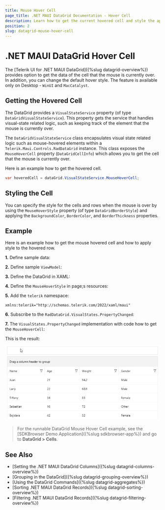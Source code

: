 ```yaml
---
title: Mouse Hover Cell
page_title: .NET MAUI DataGrid Documentation - Hover Cell
description: Learn how to get the current hovered cell and style the appearance of the cell of the Telerik UI for .NET MAUI DataGrid component.
position: 2
slug: datagrid-mouse-hover-cell
---
```


# .NET MAUI DataGrid Hover Cell

 The [Telerik UI for .NET MAUI DataGrid]({%slug datagrid-overview%}) provides option to get the data of the cell that the mouse is currently over. In addition, you can change the default hover style. The feature is available only on Desktop - `WinUI` and `MacCatalyst`.

## Getting the Hovered Cell

The DataGrid provides a `VisualStateService` property (of type `DataGridVisualStateService`). This property gets the service that handles visual-state related logic, such as keeping track of the element that the mouse is currently over.

The `DataGridVisualStateService` class encapsulates visual state related logic such as mouse-hovered elements within a `Telerik.Maui.Controls.RadDataGrid` instance. This class exposes the `MouseHoverCell` property (`DataGridCellInfo`) which allows you to get the cell that the mouse is currently over.

Here is an example how to get the hovered cell.

```C#
var hoveredCell = dataGrid.VisualStateService.MouseHoverCell;
```

## Styling the Cell

You can specify the style for the cells and rows when the mouse is over by using the `MouseHoverStyle` property (of type `DataGridBorderStyle`) and applying the `BackgroundColor`, `BorderColor`, and `BorderThickness` properties.

## Example

Here is an example how to get the mouse hovered cell and how to apply style to the hovered row.

**1.** Define sample data:

<snippet id='datagrid-persondetails' />

**2.** Define sample `ViewModel`:

<snippet id='datagrid-reordering-viewmodel' />

**3.** Define the DataGrid in XAML:

<snippet id='datagrid-mousehovercell' />

**4.** Define the `MouseHoverStyle` in page;s resources:

<snippet id='datagrid-cells-hover-style' />

**5.** Add the `telerik` namespace:

```XAML
xmlns:telerik="http://schemas.telerik.com/2022/xaml/maui"
```

**6.** Subscribe to the `RadDataGrid.VisualStates.PropertyChanged`:

<snippet id='datagrid-visualstateservice-propertychanged' />

**7.** The `VisualStates.PropertyChanged` implementation with code how to get the `MouseHoverCell`:

<snippet id='visualstate-service' />

This is the result:

![.NET MAUI DataGrid Mouse Hover Cell](../images/datagrid-mousehover-cell.gif)

> For the runnable DataGrid Mouse Hover Cell example, see the [SDKBrowser Demo Application]({%slug sdkbrowser-app%}) and go to **DataGrid > Cells**.

## See Also

- [Setting the .NET MAUI DataGrid Columns]({%slug datagrid-columns-overview%})
- [Grouping in the DataGrid]({%slug datagrid-grouping-overview%})
- [Using the DataGrid Commands]({%slug datagrid-aggregates%})
- [Sorting .NET MAUI DataGrid Records]({%slug datagrid-sorting-overview%})
- [Filtering .NET MAUI DataGrid Records]({%slug datagrid-filtering-overview%})